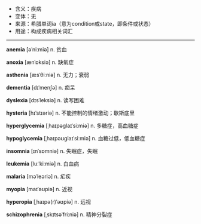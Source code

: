 - <span class="definition">含义：疾病</span>
- <span class="definition">变体：无</span>
- <span class="definition">来源：希腊单词ia（意为condition或state，即条件或状态）</span>
- <span class="definition">用途：构成疾病相关词汇</span>


---


<span class="vocabulary">**anemia**</span> [əˈniːmiə] n. 贫血

<span class="vocabulary">**anoxia**</span> [ænˈɒksiə] n. 缺氧症

<span class="vocabulary">**asthenia**</span> [æsˈθiːniə] n. 无力；衰弱

<span class="vocabulary">**dementia**</span> [dɪˈmenʃə] n. 痴呆

<span class="vocabulary">**dyslexia**</span> [dɪsˈleksiə] n. 读写困难

<span class="vocabulary">**hysteria**</span> [hɪˈstɪəriə] n. 不能控制的情绪激动；歇斯底里

<span class="vocabulary">**hyperglycemia**</span> [ˌhaɪpəɡlaɪˈsiːmiə] n. 多糖症，高血糖症

<span class="vocabulary">**hypoglycemia**</span> [ˌhaɪpəʊɡlaɪˈsiːmiə] n. 血糖过低，低血糖症

<span class="vocabulary">**insomnia**</span> [ɪnˈsɒmniə] n. 失眠症，失眠

<span class="vocabulary">**leukemia**</span> [luːˈkiːmiə] n. 白血病

<span class="vocabulary">**malaria**</span> [məˈleəriə] n. 疟疾

<span class="vocabulary">**myopia**</span> [maɪˈəʊpiə] n. 近视

<span class="vocabulary">**hyperopia**</span> [ˌhaɪpə(r)ˈəʊpiə] n. 远视

<span class="vocabulary">**schizophrenia**</span> [ˌskɪtsəˈfriːniə] n. 精神分裂症
